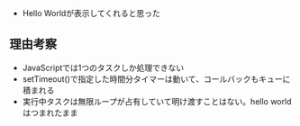 - Hello Worldが表示してくれると思った

## 理由考察

- JavaScriptでは1つのタスクしか処理できない
- setTimeout()で指定した時間分タイマーは動いて、コールバックもキューに積まれる
- 実行中タスクは無限ループが占有していて明け渡すことはない。hello worldはつまれたまま
